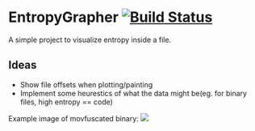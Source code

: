 # EntropyGrapher [![Build Status](https://travis-ci.org/hub2/EntropyGrapher.svg?branch=master)](https://travis-ci.org/hub2/EntropyGrapher/)
A simple project to visualize entropy inside a file.

## Ideas
- Show file offsets when plotting/painting
- Implement some heurestics of what the data might be(eg. for binary files, high entropy == code)


Example image of movfuscated binary:
![](http://niewiado.me/test_img.png)
